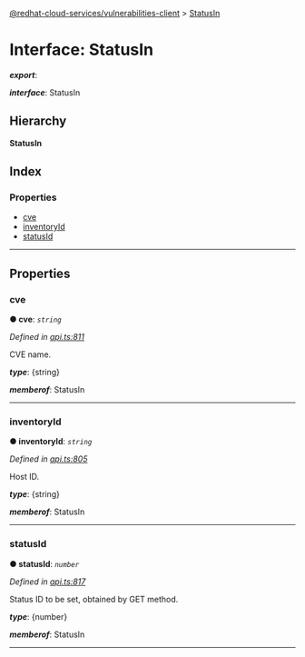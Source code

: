 [@redhat-cloud-services/vulnerabilities-client](../README.md) > [StatusIn](../interfaces/statusin.md)

# Interface: StatusIn

*__export__*: 

*__interface__*: StatusIn

## Hierarchy

**StatusIn**

## Index

### Properties

* [cve](statusin.md#cve)
* [inventoryId](statusin.md#inventoryid)
* [statusId](statusin.md#statusid)

---

## Properties

<a id="cve"></a>

###  cve

**● cve**: *`string`*

*Defined in [api.ts:811](https://github.com/RedHatInsights/javascript-clients/blob/master/packages/vulnerabilities/git-api/api.ts#L811)*

CVE name.

*__type__*: {string}

*__memberof__*: StatusIn

___
<a id="inventoryid"></a>

###  inventoryId

**● inventoryId**: *`string`*

*Defined in [api.ts:805](https://github.com/RedHatInsights/javascript-clients/blob/master/packages/vulnerabilities/git-api/api.ts#L805)*

Host ID.

*__type__*: {string}

*__memberof__*: StatusIn

___
<a id="statusid"></a>

###  statusId

**● statusId**: *`number`*

*Defined in [api.ts:817](https://github.com/RedHatInsights/javascript-clients/blob/master/packages/vulnerabilities/git-api/api.ts#L817)*

Status ID to be set, obtained by GET method.

*__type__*: {number}

*__memberof__*: StatusIn

___

